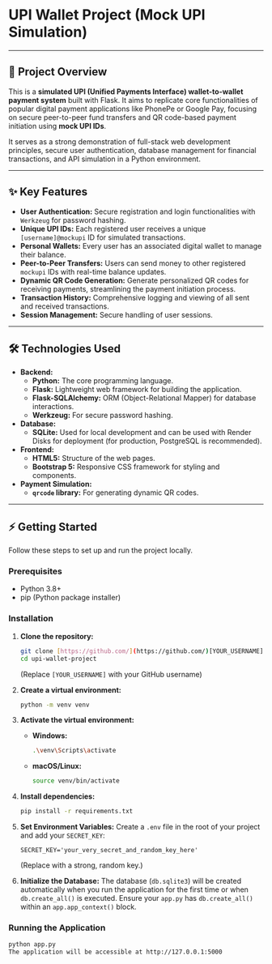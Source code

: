 
# UPI Wallet Project (Mock UPI Simulation)

---

## 🚀 Project Overview

This is a **simulated UPI (Unified Payments Interface) wallet-to-wallet payment system** built with Flask. It aims to replicate core functionalities of popular digital payment applications like PhonePe or Google Pay, focusing on secure peer-to-peer fund transfers and QR code-based payment initiation using **mock UPI IDs**.

It serves as a strong demonstration of full-stack web development principles, secure user authentication, database management for financial transactions, and API simulation in a Python environment.

---

## ✨ Key Features

* **User Authentication:** Secure registration and login functionalities with `Werkzeug` for password hashing.
* **Unique UPI IDs:** Each registered user receives a unique `[username]@mockupi` ID for simulated transactions.
* **Personal Wallets:** Every user has an associated digital wallet to manage their balance.
* **Peer-to-Peer Transfers:** Users can send money to other registered `mockupi` IDs with real-time balance updates.
* **Dynamic QR Code Generation:** Generate personalized QR codes for receiving payments, streamlining the payment initiation process.
* **Transaction History:** Comprehensive logging and viewing of all sent and received transactions.
* **Session Management:** Secure handling of user sessions.

---

## 🛠️ Technologies Used

* **Backend:**
    * **Python:** The core programming language.
    * **Flask:** Lightweight web framework for building the application.
    * **Flask-SQLAlchemy:** ORM (Object-Relational Mapper) for database interactions.
    * **Werkzeug:** For secure password hashing.
* **Database:**
    * **SQLite:** Used for local development and can be used with Render Disks for deployment (for production, PostgreSQL is recommended).
* **Frontend:**
    * **HTML5:** Structure of the web pages.
    * **Bootstrap 5:** Responsive CSS framework for styling and components.
* **Payment Simulation:**
    * **`qrcode` library:** For generating dynamic QR codes.

---

## ⚡ Getting Started

Follow these steps to set up and run the project locally.

### Prerequisites

* Python 3.8+
* pip (Python package installer)

### Installation

1.  **Clone the repository:**
    ```bash
    git clone [https://github.com/](https://github.com/)[YOUR_USERNAME]/upi-wallet-project.git
    cd upi-wallet-project
    ```
    (Replace `[YOUR_USERNAME]` with your GitHub username)

2.  **Create a virtual environment:**
    ```bash
    python -m venv venv
    ```

3.  **Activate the virtual environment:**
    * **Windows:**
        ```bash
        .\venv\Scripts\activate
        ```
    * **macOS/Linux:**
        ```bash
        source venv/bin/activate
        ```

4.  **Install dependencies:**
    ```bash
    pip install -r requirements.txt
    ```

5.  **Set Environment Variables:**
    Create a `.env` file in the root of your project and add your `SECRET_KEY`:
    ```
    SECRET_KEY='your_very_secret_and_random_key_here'
    ```
    (Replace with a strong, random key.)

6.  **Initialize the Database:**
    The database (`db.sqlite3`) will be created automatically when you run the application for the first time or when `db.create_all()` is executed. Ensure your `app.py` has `db.create_all()` within an `app.app_context()` block.

### Running the Application

```bash
python app.py
The application will be accessible at http://127.0.0.1:5000
